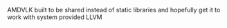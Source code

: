 AMDVLK built to be shared instead of static libraries and hopefully get it to work with system provided LLVM
